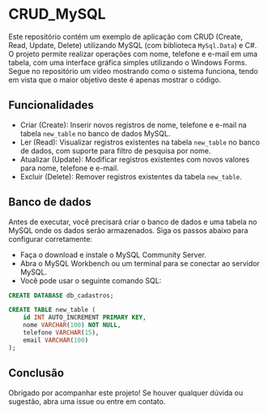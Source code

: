 # CRUD_MySQL

Este repositório contém um exemplo de aplicação com CRUD (Create, Read, Update, Delete) utilizando MySQL (com biblioteca `MySql.Data`) e C#. O projeto permite realizar operações com nome, telefone e e-mail em uma tabela, com uma interface gráfica simples utilizando o Windows Forms. Segue no repositório um vídeo mostrando como o sistema funciona, tendo em vista que o maior objetivo deste é apenas mostrar o código.

## Funcionalidades

- Criar (Create): Inserir novos registros de nome, telefone e e-mail na tabela `new_table` no banco de dados MySQL.
- Ler (Read): Visualizar registros existentes na tabela `new_table` no banco de dados, com suporte para filtro de pesquisa por nome.
- Atualizar (Update): Modificar registros existentes com novos valores para nome, telefone e e-mail.
- Excluir (Delete): Remover registros existentes da tabela `new_table`.

## Banco de dados

Antes de executar, você precisará criar o banco de dados e uma tabela no MySQL onde os dados serão armazenados. Siga os passos abaixo para configurar corretamente:

- Faça o download e instale o MySQL Community Server.
- Abra o MySQL Workbench ou um terminal para se conectar ao servidor MySQL.
- Você pode usar o seguinte comando SQL:

```sql
CREATE DATABASE db_cadastros;

CREATE TABLE new_table (
    id INT AUTO_INCREMENT PRIMARY KEY,
    nome VARCHAR(100) NOT NULL,
    telefone VARCHAR(15),
    email VARCHAR(100)
);
```

## Conclusão

Obrigado por acompanhar este projeto! Se houver qualquer dúvida ou sugestão, abra uma issue ou entre em contato.

